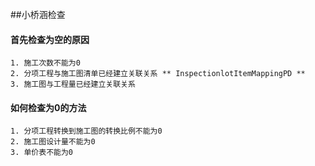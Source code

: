 ##小桥涵检查

#### 首先检查为空的原因
	1. 施工次数不能为0 
	2. 分项工程与施工图清单已经建立关联关系 ** InspectionlotItemMappingPD **
	3. 施工图与工程量已经建立关联关系
#### 如何检查为0的方法
	1. 分项工程转换到施工图的转换比例不能为0
	2. 施工图设计量不能为0
	3. 单价表不能为0
